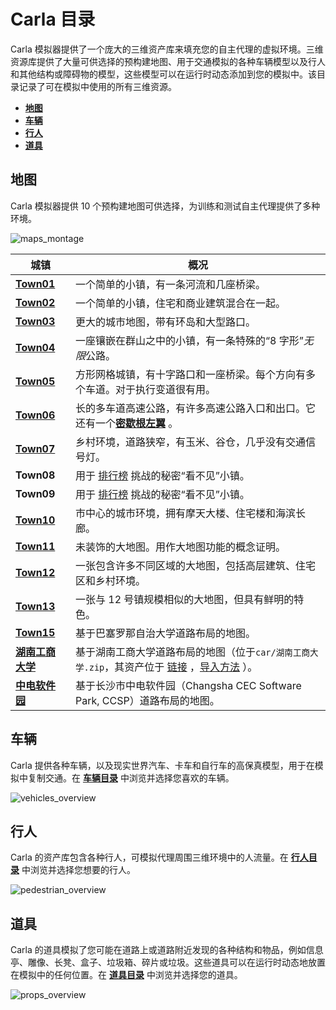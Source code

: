 # Carla 目录


Carla 模拟器提供了一个庞大的三维资产库来填充您的自主代理的虚拟环境。三维资源库提供了大量可供选择的预构建地图、用于交通模拟的各种车辆模型以及行人和其他结构或障碍物的模型，这些模型可以在运行时动态添加到您的模拟中。该目录记录了可在模拟中使用的所有三维资源。

* [__地图__](map_vehicles.md)
* [__车辆__](catalogue_vehicles.md)
* [__行人__](catalogue_pedestrians.md)
* [__道具__](catalogue_props.md)

## 地图

Carla 模拟器提供 10 个预构建地图可供选择，为训练和测试自主代理提供了多种环境。


![maps_montage](./img/catalogue/maps/maps_montage.webp)

| 城镇                                                                     | 概况                                                                                       |
|------------------------------------------------------------------------|------------------------------------------------------------------------------------------|
| [__Town01__](map_town01.md)                                            | 一个简单的小镇，有一条河流和几座桥梁。                                                                      |
| [__Town02__](map_town02.md)                                            | 一个简单的小镇，住宅和商业建筑混合在一起。                                                                    |
| [__Town03__](map_town03.md)                                            | 更大的城市地图，带有环岛和大型路口。                                                                       |
| [__Town04__](map_town04.md)                                            | 一座镶嵌在群山之中的小镇，有一条特殊的“8 字形”*无限*公路。                                                         |
| [__Town05__](map_town05.md)                                            | 方形网格城镇，有十字路口和一座桥梁。每个方向有多个车道。对于执行变道很有用。                                                   |
| [__Town06__](map_town06.md)                                            | 长的多车道高速公路，有许多高速公路入口和出口。它还有一个[**密歇根左翼**](<https://en.wikipedia.org/wiki/Michigan_left>) 。 |
| [__Town07__](map_town07.md)                                            | 乡村环境，道路狭窄，有玉米、谷仓，几乎没有交通信号灯。                                                             |
| **Town08**                                                             | 用于 [排行榜](https://leaderboard.carla.org/) 挑战的秘密“看不见”小镇。                                   |
| **Town09**                                                             | 用于 [排行榜](https://leaderboard.carla.org/) 挑战的秘密“看不见”小镇。                                   |
| [__Town10__](map_town10.md)                                            | 市中心的城市环境，拥有摩天大楼、住宅楼和海滨长廊。                                                                |
| [__Town11__](map_town11.md)                                            | 未装饰的大地图。用作大地图功能的概念证明。                                                                    |
| [__Town12__](map_town12.md)                                            | 一张包含许多不同区域的大地图，包括高层建筑、住宅区和乡村环境。                                                          |
| [__Town13__](map_town13.md)                                            | 一张与 12 号镇规模相似的大地图，但具有鲜明的特色。                                                              |
| [__Town15__](map_town15.md)                                            | 基于巴塞罗那自治大学道路布局的地图。                                                                       |
| [__湖南工商大学__](https://pan.baidu.com/s/1q96tyOIMJjpCw5KwL0qnsQ?pwd=hutb) | 基于湖南工商大学道路布局的地图（位于`car/湖南工商大学.zip`，其资产位于 [链接](https://bitbucket.org/hutbcity/openhutbcarla/src/main/) ，[导入方法](tutorial/import_HUTB.md) ）。     |
| [__中电软件园__](./map/ccsp.md)                                             | 基于长沙市中电软件园（Changsha CEC Software Park, CCSP）道路布局的地图。                               |

## 车辆

Carla 提供各种车辆，以及现实世界汽车、卡车和自行车的高保真模型，用于在模拟中复制交通。在 [__车辆目录__](catalogue_vehicles.md) 中浏览并选择您喜欢的车辆。

![vehicles_overview](./img/catalogue/vehicles/vehicle_montage.webp)

## 行人

Carla 的资产库包含各种行人，可模拟代理周围三维环境中的人流量。在 [__行人目录__](catalogue_pedestrians.md) 中浏览并选择您想要的行人。


![pedestrian_overview](./img/catalogue/pedestrians/pedestrians_overview.webp)

## 道具

Carla 的道具模拟了您可能在道路上或道路附近发现的各种结构和物品，例如信息亭、雕像、长凳、盒子、垃圾箱、碎片或垃圾。这些道具可以在运行时动态地放置在模拟中的任何位置。在 [__道具目录__](catalogue_props.md) 中浏览并选择您的道具。

![props_overview](./img/catalogue/props/props_overview.webp)

